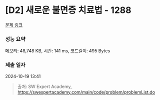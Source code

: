# [D2] 새로운 불면증 치료법 - 1288 

[문제 링크](https://swexpertacademy.com/main/code/problem/problemDetail.do?contestProbId=AV18_yw6I9MCFAZN) 

### 성능 요약

메모리: 48,748 KB, 시간: 141 ms, 코드길이: 495 Bytes

### 제출 일자

2024-10-19 13:41



> 출처: SW Expert Academy, https://swexpertacademy.com/main/code/problem/problemList.do